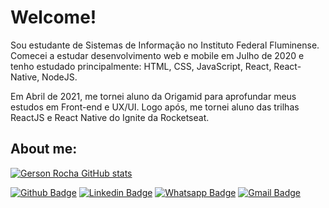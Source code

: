# Welcome!

Sou estudante de Sistemas de Informação no Instituto Federal Fluminense. Comecei a estudar desenvolvimento web e mobile em Julho de 2020 e tenho estudado principalmente: HTML, CSS, JavaScript, React, React-Native, NodeJS.

Em Abril de 2021, me tornei aluno da Origamid para aprofundar meus estudos em Front-end e UX/UI. Logo após, me tornei aluno das trilhas ReactJS e React Native do Ignite da Rocketseat.

## About me:

[![Gerson Rocha GitHub stats](https://github-readme-stats.vercel.app/api?username=GersonRocha9)](https://github.com/anuraghazra/github-readme-stats)

[![Github Badge](https://img.shields.io/badge/-Github-000?style=flat-square&logo=Github&logoColor=white&link=https://github.com/gersonrocha9)](https://github.com/gersonrocha9)
[![Linkedin Badge](https://img.shields.io/badge/-LinkedIn-blue?style=flat-square&logo=Linkedin&logoColor=white&link=https://www.linkedin.com/in/gerson-rocha-013077174/)](https://www.linkedin.com/in/gerson-rocha-013077174/)
[![Whatsapp Badge](https://img.shields.io/badge/-Whatsapp-4CA143?style=flat-square&labelColor=4CA143&logo=whatsapp&logoColor=white&link=https://api.whatsapp.com/send?phone=5522999534259&text=Olá)](https://api.whatsapp.com/send?phone=5522999534259&text=Olá!)
[![Gmail Badge](https://img.shields.io/badge/-Gmail-c14438?style=flat-square&logo=Gmail&logoColor=white&link=mailto:gersonrocha9@gmail.com)](mailto:gersonrocha9@gmail.com)
